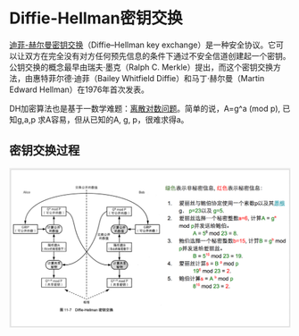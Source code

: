 # **Diffie-Hellman密钥交换**

[迪菲-赫尔曼密钥交换](https://en.wikipedia.org/wiki/Diffie%E2%80%93Hellman_key_exchange)（Diffie–Hellman key exchange）是一种安全协议。它可以让双方在完全没有对方任何预先信息的条件下通过不安全信道创建起一个密钥。公钥交换的概念最早由瑞夫·墨克（Ralph C. Merkle）提出，而这个密钥交换方法，由惠特菲尔德·迪菲（Bailey Whitfield Diffie）和马丁·赫尔曼（Martin Edward Hellman）在1976年首次发表。

DH加密算法也是基于一数学难题：[离散对数问题](https://en.wikipedia.org/wiki/Discrete_logarithm)。简单的说，A=g^a \(mod p\),  已知g,a,p 求A容易，但从已知的A, g, p，很难求得a。

## 密钥交换过程

![](/assets/dh.png)







